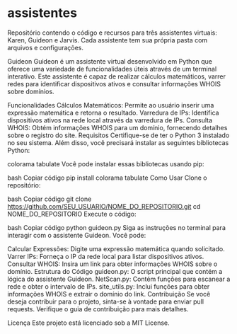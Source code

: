 # assistentes
Repositório contendo o código e recursos para três assistentes virtuais: Karen, Guideon e Jarvis. Cada assistente tem sua própria pasta com arquivos e configurações.

Guideon
Guideon é um assistente virtual desenvolvido em Python que oferece uma variedade de funcionalidades úteis através de um terminal interativo. Este assistente é capaz de realizar cálculos matemáticos, varrer redes para identificar dispositivos ativos e consultar informações WHOIS sobre domínios.

Funcionalidades
Cálculos Matemáticos: Permite ao usuário inserir uma expressão matemática e retorna o resultado.
Varredura de IPs: Identifica dispositivos ativos na rede local através da varredura de IPs.
Consulta WHOIS: Obtém informações WHOIS para um domínio, fornecendo detalhes sobre o registro do site.
Requisitos
Certifique-se de ter o Python 3 instalado no seu sistema. Além disso, você precisará instalar as seguintes bibliotecas Python:

colorama
tabulate
Você pode instalar essas bibliotecas usando pip:

bash
Copiar código
pip install colorama tabulate
Como Usar
Clone o repositório:

bash
Copiar código
git clone https://github.com/SEU_USUARIO/NOME_DO_REPOSITORIO.git
cd NOME_DO_REPOSITORIO
Execute o código:

bash
Copiar código
python guideon.py
Siga as instruções no terminal para interagir com o assistente Guideon. Você pode:

Calcular Expressões: Digite uma expressão matemática quando solicitado.
Varrer IPs: Forneça o IP da rede local para listar dispositivos ativos.
Consultar WHOIS: Insira um link para obter informações WHOIS sobre o domínio.
Estrutura do Código
guideon.py: O script principal que contém a lógica do assistente Guideon.
NetScan.py: Contém funções para escanear a rede e obter o intervalo de IPs.
site_utils.py: Inclui funções para obter informações WHOIS e extrair o domínio do link.
Contribuição
Se você deseja contribuir para o projeto, sinta-se à vontade para enviar pull requests. Verifique o guia de contribuição para mais detalhes.

Licença
Este projeto está licenciado sob a MIT License.

